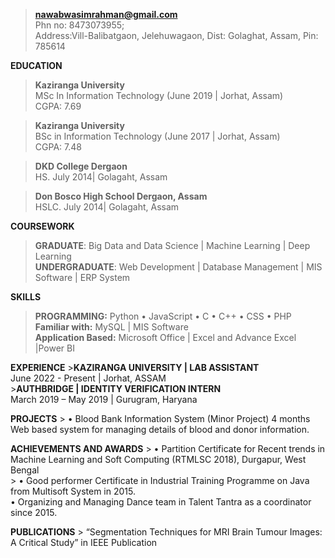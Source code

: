 >**nawabwasimrahman@gmail.com** <br>
>Phn no: 8473073955;<br>
>Address:Vill-Balibatgaon, Jelehuwagaon, Dist: Golaghat, Assam, Pin: 785614

**EDUCATION**
>**Kaziranga University**<br>
      MSc In Information Technology (June 2019 | Jorhat, Assam) <br>
      CGPA: 7.69
      
  >**Kaziranga University**<br>
      BSc in Information Technology (June 2017 | Jorhat, Assam)<br>
      CGPA: 7.48<br>
      
  >**DKD College Dergaon**<br>
      HS. July 2014| Golagaht, Assam<br>
      
  >**Don Bosco High School Dergaon, Assam**<br>
      HSLC. July 2014| Golagaht, Assam<br>
      
**COURSEWORK**
>**GRADUATE**: Big Data and Data Science | Machine Learning | Deep Learning <br>
 >**UNDERGRADUATE**: Web Development | Database Management | MIS Software | ERP System <br>
      
**SKILLS**
   >**PROGRAMMING:** Python • JavaScript • C • C++ • CSS • PHP<br>
   >**Familiar with:** MySQL | MIS Software<br>
   >**Application Based:** Microsoft Office | Excel and Advance Excel |Power BI <br>

**EXPERIENCE**
      >**KAZIRANGA UNIVERSITY | LAB ASSISTANT<br>**
            June 2022 - Present | Jorhat, ASSAM<br>
      >**AUTHBRIDGE | IDENTITY VERIFICATION INTERN<br>**
            March 2019 – May 2019 | Gurugram, Haryana<br>

**PROJECTS**
      > • Blood Bank Information System (Minor Project) 4 months<br>
            Web based system for managing details of blood and donor information.<br>
      
**ACHIEVEMENTS AND AWARDS**
      > • Partition Certificate for Recent trends in Machine Learning and Soft Computing (RTMLSC 2018), Durgapur, West Bengal<br>
      > • Good performer Certificate in Industrial Training Programme on Java from Multisoft System in 2015.<br>
      • Organizing and Managing Dance team in Talent Tantra as a coordinator since 2015.<br>

**PUBLICATIONS**
      > “Segmentation Techniques for MRI Brain Tumour Images: A Critical Study” in IEEE Publication <br>
